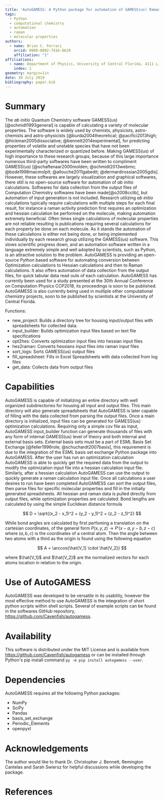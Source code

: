 ```yaml
---
title: 'AutoGAMESS: A Python package for automation of GAMESS(us) Raman calculations'
tags:
  - Python
  - computational chemistry
  - automation
  - raman
  - molecular properties
authors:
  - name: Brian C. Ferrari
    orcid: 0000-0002-7416-8629
    affiliation: "1"
affiliations:
  - name: Department of Physics, University of Central Florida, 4111 Libra Drive, Orlando FL 32816
    index: 1
geometry: margin=1in
date: 30 July 2019
bibliography: paper.bib
---
```


# Summary

The *ab initio* Quantum Chemistry software GAMESS(us)[@schmidt1993general] is capable of calculating a variety of molecular
properties. The software is widely used by chemists, physicists, astro-chemists and astro-physicists
[@burda2004theoretical; @pacifici2013high; @hickman2005dissociative; @bennett2014experimental], for predicting properties of
volatile and unstable species that have not been experimentally characterized or quantized before. Making GAMESS(us) of high
importance to these research groups, because of this large importance numerous third-party softwares have been written to compliment GAMESS(us)
[@schaftenaar2000molden; @schmidt2013webmo; @bode1998macmolplt; @allouche2011gabedit; @dermardirossian2005gdis]. However,
these softwares are largely visualization and graphical softwares, there still is no open-source software for automation
of *ab initio* calculations. Softwares for data collection from the output files of Computation Chemistry softwares have been made[@o2008cclib], but automation of input generation is not included. Research utilizing
*ab initio* calculations typically require calculations with multiple steps for each final result, for instance a raman activity prediction first requires
an optimization and hessian calculation be performed on the molecule, making automation extremely beneficial. Often times single calculations of molecular properties are not reliable resulting is publications requiring several calculations for each property be done on each molecule. As it stands the automation of these calculations is either not being done, or being
implemented individually by each research group utilizing the GAMESS(us) software. This slows scientific progress down, and an automation software written in a language extremely simple and well adopted by scientists, such as Python, is an attractive solution to the problem.
AutoGAMESS is providing an open-source Python based software for automating conversion between Optimization calculations to
Hessian calculations and then to Raman calculations. It also offers automation of data collection from the output files,
for quick tabular data read outs of each calculation. AutoGAMESS has currently been used for a study presented at the 30th Annual Conference on Computation Physics CCP2018, its proceedings is soon to be published. AutoGAMESS is also currently being used in multiple other computational chemistry projects, soon to be published by scientists at the University of Central Florida.

Functions:

* new_project: Builds a directory tree for housing input/output files with spreadsheets for collected data.
* input_builder: Builds optimization input files based on text file specifications
* opt2hes: Converts optimization input files into hessian input files
* hes2raman: Converts hessians input files into raman input files
* sort_logs: Sorts GAMESS(us) output files
* fill_spreadsheet: Fills in Excel Spreadsheets with data collected from log files
* get_data: Collects data from output files

# Capabilities

AutoGAMESS is capable of initializing an entire directory with well organized subdirectories for housing all input and output files. This main directory will also generate spreadsheets that AutoGAMESS is later capable of filling with the data collected from parsing the output files. Once a main directory is initialized, input files can be generated for GAMESS(us) optimization calculations. Requiring only a simple csv file as input, AutoGAMESS input_builder function can generate thousands of files with any form of internal GAMESS(us) level of theory and both internal and external basis sets.
External basis sets must be a part of ESML Basis Set Exchange [@feller1996role; @schuchardt2007basis], this requirement is due to the integration of the ESML basis set exchange Python package into AutoGAMESS. After the user has run an optimization calculation AutoGAMESS is able to quickly get the required data from the output to modify the optimization input file into a hessian calculation input file. Similarly, after a hessian calculation AutoGAMESS can use the output to quickly generate a raman calculation input file. Once all calculations a user desires to run have been completed AutoGAMESS can sort the output files, then parse files for specific molecular properties and fill in the initially generated spreadsheets. All hessian and raman data is pulled directly from output files, while optimization properties are calculated. Bond lengths are calculated by using the simple Euclidean distance formula

$$ D = \sqrt{(x_2 - x_1)^2 + (y_2 - y_1)^2 + (z_2 - z_1)^2} $$

While bond angles are calculated by first perfoming a translation on the cartesian coordinates, of the general form $P(x,y,z)\rightarrow P'(x-a, y-b, z-c)$ where $(a,b,c)$ is the coordinates of a central atom. Then the angle between two atoms with a third as the origin is found using the following equation

$$ A = \arccos{\hat{V_1} \cdot \hat{V_2}} $$

where $\hat{V_1}$ and $\hat{V_2}$ are the normalized vectors for each atoms location in relation to the origin.


# Use of AutoGAMESS

AutoGAMESS was developed to be versatile in its usability, however the most
effective method to use AutoGAMESS is the integration of short python scripts
within shell scripts. Several of example scripts can be found in the softwares GitHub repository, https://github.com/Cavenfish/autogamess.

# Availability
This software is distributed under the MIT License and is available from https://github.com/Cavenfish/autogamess
or can be installed through Python's pip install command `py -m pip install autogamess --user`.

# Dependencies

AutoGAMESS requires all the following Python packages:

* NumPy
* SciPy
* Pandas
* basis_set_exchange
* Periodic_Elements
* openpyxl


# Acknowledgements

The author would like to thank Dr. Christopher J. Bennett, Remington Cantelas and Sarah Swiersz for helpful discussions while developing the package.

# References
